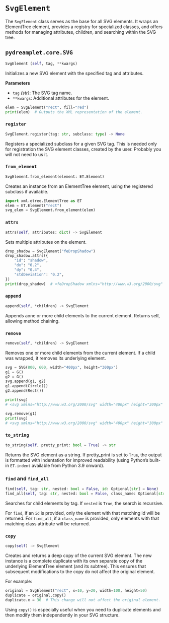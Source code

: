 # `SvgElement`

The `SvgElement` class serves as the base for all SVG elements. It wraps an ElementTree element, provides a registry for specialized classes, and offers methods for managing attributes, children, and searching within the SVG tree.

## <span class="class"></span>`pydreamplet.core.SVG`

```py
SvgElement (self, tag, **kwargs)
```

Initializes a new SVG element with the specified tag and attributes.

<span class="param">**Parameters**</span>

- `tag` *(str)*: The SVG tag name.
- `**kwargs`: Additional attributes for the element.

```py
elem = SvgElement("rect", fill="red")
print(elem)  # Outputs the XML representation of the element.
```

### <span class="meth"></span>`register`

```py
SvgElement.register(tag: str, subclass: type) -> None
```

Registers a specialized subclass for a given SVG tag. This is needed only for registration the SVG element classes, created by the user. Probably you will not need to us it.

### <span class="meth"></span>`from_element`

```py
SvgElement.from_element(element: ET.Element)
```

Creates an instance from an ElementTree element, using the registered subclass if available.

```py
import xml.etree.ElementTree as ET
elem = ET.Element("rect")
svg_elem = SvgElement.from_element(elem)
```

### <span class="meth"></span>`attrs`

```py
attrs(self, attributes: dict) -> SvgElement
```

Sets multiple attributes on the element.

```py
drop_shadow = SvgElement("feDropShadow")
drop_shadow.attrs({
    "id": "shadow",
    "dx": "0.2",
    "dy": "0.4",
    "stdDeviation": "0.2",
})
print(drop_shadow)  # <feDropShadow xmlns="http://www.w3.org/2000/svg" id="shadow" dx="0.2" dy="0.4" stdDeviation="0.2" />
```

### <span class="meth"></span>`append`

```py
append(self, *children) -> SvgElement
```

Appends aone or more child elements to the current element. Returns self, allowing method chaining.

### <span class="meth"></span>`remove`

```py
remove(self, *children) -> SvgElement
```

Removes one or more child elements from the current element. If a child was wrapped, it removes its underlying element.

```py
svg = SVG(800, 600, width="400px", height="300px")
g1 = G()
g2 = G()
svg.append(g1, g2)
g1.append(Circle())
g2.append(Rect())

print(svg)
# <svg xmlns="http://www.w3.org/2000/svg" width="400px" height="300px" viewBox="0 0 800 600"><g><circle /></g><g><rect /></g></svg>

svg.remove(g1)
print(svg)
# <svg xmlns="http://www.w3.org/2000/svg" width="400px" height="300px" viewBox="0 0 800 600"><g><rect /></g></svg>
```

### <span class="meth"></span>`to_string`

```py
to_string(self, pretty_print: bool = True) -> str
```

Returns the SVG element as a string. If pretty_print is set to `True`, the output is formatted with indentation for improved readability (using Python’s built-in `ET.indent` available from Python 3.9 onward).

### <span class="meth"></span>`find` and `find_all`

```py
find(self, tag: str, nested: bool = False, id: Optional[str] = None)
find_all(self, tag: str, nested: bool = False, class_name: Optional[str] = None)
```

Searches for child elements by tag. If `nested` is `True`, the search is recursive.

For `find`, if an `id` is provided, only the element with that matching id will be returned.
For `find_all`, if a `class_name` is provided, only elements with that matching class attribute will be returned.

### <span class="meth"></span>`copy`

```py
copy(self) -> SvgElement
```

Creates and returns a deep copy of the current SVG element. The new instance is a complete duplicate with its own separate copy of the underlying ElementTree element (and its subtree). This ensures that subsequent modifications to the copy do not affect the original element.

For example:

```py
original = SvgElement("rect", x=10, y=20, width=100, height=50)
duplicate = original.copy()
duplicate.x = 30  # This change will not affect the original element.
```

Using `copy()` is especially useful when you need to duplicate elements and then modify them independently in your SVG structure.
